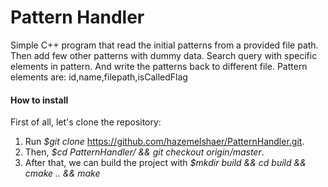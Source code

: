 # Pattern Handler
Simple C++ program that read the initial patterns from a provided file path. Then add few other patterns with dummy data. Search query with specific elements in pattern. And write the patterns back to different file.
Pattern elements are: id,name,filepath,isCalledFlag

#### How to install
First of all, let's clone the repository:

1. Run *$git clone* https://github.com/hazemelshaer/PatternHandler.git.
2. Then, *$cd PatternHandler/ && git checkout origin/master*.
3. After that, we can build the project with *$mkdir build && cd build && cmake .. && make*
